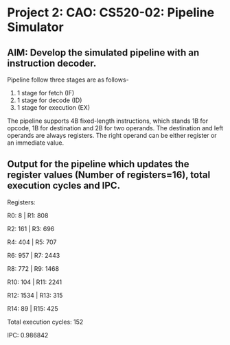 # Project 2: CAO: CS520-02: Pipeline Simulator

## AIM: Develop the simulated pipeline with an instruction decoder.

Pipeline follow three stages are as follows-

1. 1 stage for fetch (IF)
2. 1 stage for decode (ID)
3. 1 stage for execution (EX)

The pipeline supports 4B fixed-length instructions, which stands 1B for opcode, 1B for destination and 2B for two operands. The destination and left operands are always registers. The right operand can be either register or an immediate value.

## Output for the pipeline which updates the register values (Number of registers=16), total execution cycles and IPC.

Registers:

R0: 8 | R1: 808

R2: 161 | R3: 696

R4: 404 | R5: 707

R6: 957 | R7: 2443

R8: 772 | R9: 1468

R10: 104 | R11: 2241

R12: 1534 | R13: 315

R14: 89 | R15: 425

Total execution cycles: 152

IPC: 0.986842


